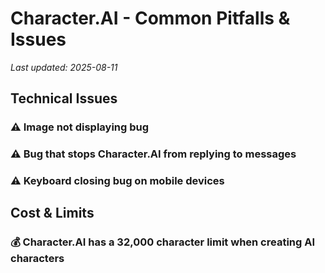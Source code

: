 # Character.AI - Common Pitfalls & Issues

*Last updated: 2025-08-11*

## Technical Issues

### ⚠️ Image not displaying bug

### ⚠️ Bug that stops Character.AI from replying to messages

### ⚠️ Keyboard closing bug on mobile devices

## Cost & Limits

### 💰 Character.AI has a 32,000 character limit when creating AI characters

